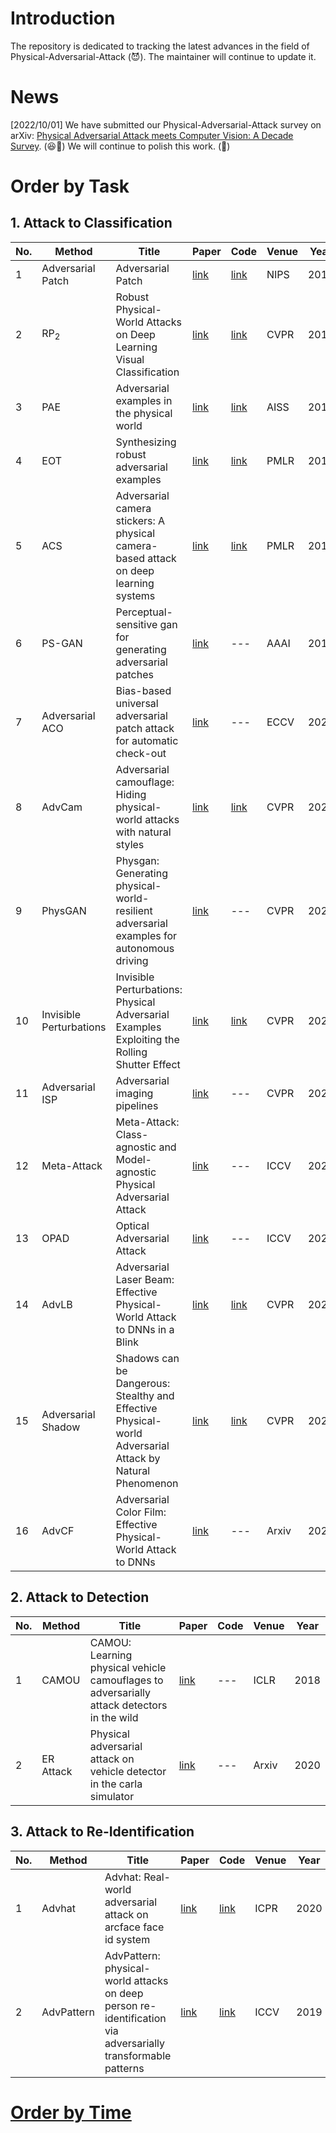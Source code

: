 # Introduction
The repository is dedicated to tracking the latest advances in the field of Physical-Adversarial-Attack (:smiling_imp:). The maintainer will continue to update it.
# News
[2022/10/01] We have submitted our Physical-Adversarial-Attack survey on arXiv: [Physical Adversarial Attack meets Computer Vision: A Decade Survey](https://arxiv.org/abs/2209.15179). (:laughing::clap:) We will continue to polish this work. (:muscle:)
# Order by Task
## 1. Attack to Classification
| No.| Method |        Title         | Paper | Code | Venue | Year |
| ---|  ---   |        ---           |   --- | ---  |  ---  | ---  |
|  1  | Adversarial Patch | Adversarial Patch | [link](https://arxiv.org/abs/1712.09665) | [link](https://github.com/cleverhans-lab/cleverhans) | NIPS | 2017 |
|  2  | RP<sub>2 | Robust Physical-World Attacks on Deep Learning Visual Classification | [link](https://openaccess.thecvf.com/content_cvpr_2018/html/Eykholt_Robust_Physical-World_Attacks_CVPR_2018_paper) | [link](https://github.com/evtimovi/robust_physical_perturbations) | CVPR | 2018 |
|  3  | PAE | Adversarial examples in the physical world | [link](https://arxiv.org/abs/1607.02533) | [link](https://github.com/Harry24k/AEPW-pytorch) | AISS | 2018 |
|  4  | EOT | Synthesizing robust adversarial examples | [link](http://proceedings.mlr.press/v80/athalye18b/athalye18b.pdf) | [link](https://github.com/prabhant/synthesizing-robust-adversarial-examples) | PMLR | 2018 |
|  5  | ACS    | Adversarial camera stickers: A physical camera-based attack on deep learning systems | [link](https://proceedings.mlr.press/v97/li19j.html) | [link](https://github.com/yoheikikuta/adversarial-camera-stickers) | PMLR | 2019 |
|  6  | PS-GAN | Perceptual-sensitive gan for generating adversarial patches | [link](https://ojs.aaai.org/index.php/AAAI/article/view/3893) | --- | AAAI | 2019 |
|  7  | Adversarial ACO | Bias-based universal adversarial patch attack for automatic check-out | [link](https://www.ecva.net/papers/eccv_2020/papers_ECCV/papers/123580392.pdf) | --- | ECCV | 2020 |
|  8  | AdvCam | Adversarial camouflage: Hiding physical-world attacks with natural styles | [link](https://arxiv.org/abs/2003.08757) | [link](https://github.com/RjDuan/AdvCam-Hide-Adv-with-Natural-Styles) | CVPR | 2020 |
|  9  | PhysGAN | Physgan: Generating physical-world-resilient adversarial examples for autonomous driving | [link](https://arxiv.org/abs/1907.04449) | --- | CVPR | 2020 |
|  10  | Invisible Perturbations | Invisible Perturbations: Physical Adversarial Examples Exploiting the Rolling Shutter Effect | [link](https://openaccess.thecvf.com/content/CVPR2021/papers/Sayles_Invisible_Perturbations_Physical_Adversarial_Examples_Exploiting_the_Rolling_Shutter_Effect_CVPR_2021_paper.pdf) | [link](https://github.com/EarlMadSec/invis-perturbations)  | CVPR | 2021 |
|  11  | Adversarial ISP | Adversarial imaging pipelines | [link](https://openaccess.thecvf.com/content/CVPR2021/papers/Phan_Adversarial_Imaging_Pipelines_CVPR_2021_paper.pdf) | --- | CVPR | 2021 |
|  12  |  Meta-Attack | Meta-Attack: Class-agnostic and Model-agnostic Physical Adversarial Attack | [link](https://ieeexplore.ieee.org/document/9710684) | --- | ICCV | 2021 |
|  13  | OPAD | Optical Adversarial Attack | [link](https://arxiv.org/abs/2108.06247) | --- | ICCV | 2021 | 
|  14  | AdvLB | Adversarial Laser Beam: Effective Physical-World Attack to DNNs in a Blink | [link](https://openaccess.thecvf.com/content/CVPR2021/papers/Duan_Adversarial_Laser_Beam_Effective_Physical-World_Attack_to_DNNs_in_a_CVPR_2021_paper.pdf) | [link](https://github.com/RjDuan/Advlight) | CVPR | 2021 |
|  15  | Adversarial Shadow | Shadows can be Dangerous: Stealthy and Effective Physical-world Adversarial Attack by Natural Phenomenon | [link](https://openaccess.thecvf.com/content/CVPR2022/papers/Zhong_Shadows_Can_Be_Dangerous_Stealthy_and_Effective_Physical-World_Adversarial_Attack_CVPR_2022_paper.pdf) | [link](https://github.com/hncszyq/ShadowAttack) | CVPR | 2022 |
| 16  | AdvCF  | Adversarial Color Film: Effective Physical-World Attack to DNNs | [link](https://arxiv.org/abs/2209.02430) | --- | Arxiv | 2022 |
## 2. Attack to Detection
| No.| Method |        Title         | Paper | Code | Venue | Year |
| ---|  ---   |        ---           |   --- | ---  |  ---  | ---  |
| 1  | CAMOU     | CAMOU: Learning physical vehicle camouflages to adversarially attack detectors in the wild | [link](https://openreview.net/forum?id=SJgEl3A5tm) | --- | ICLR | 2018 |
| 2  | ER Attack | Physical adversarial attack on vehicle detector in the carla simulator | [link](https://arxiv.org/pdf/2007.16118.pdf) | --- | Arxiv | 2020 |
## 3. Attack to Re-Identification
| No.| Method |        Title         | Paper | Code | Venue | Year |
| ---|  ---   |        ---           |   --- | ---  |  ---  | ---  |
| 1  | Advhat | Advhat: Real-world adversarial attack on arcface face id system | [link](https://ieeexplore.ieee.org/abstract/document/9412236) | [link](https://github.com/papermsucode/advhat) | ICPR | 2020 |
| 2  | AdvPattern  | AdvPattern: physical-world attacks on deep person re-identification via adversarially transformable patterns | [link](https://arxiv.org/abs/1908.09327) | [link](https://github.com/whuAdv/AdvPattern) | ICCV | 2019 |
# [Order by Time](https://github.com/weihui1308/PAA/blob/main/Timeline.md)
